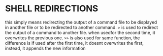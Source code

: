# SHELL REDIRECTIONS

this simply means redirecting the output of a command file to be displayed in another file or to be redirected to another command. `>` is used to redirect the output of a command to another file. when usedfor the second time, it overwrites the previous one. `>>` is also used for same function, the difference is if used after the first time, it doesnt overwrites the first, instead, it appends the new information 
